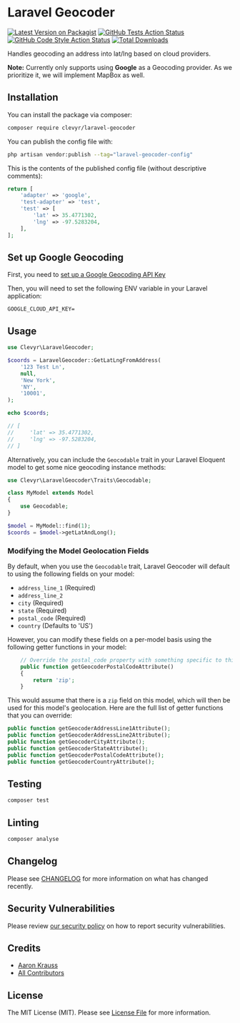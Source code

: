 # Laravel Geocoder

[![Latest Version on Packagist](https://img.shields.io/packagist/v/clevyr/laravel-geocoder.svg?style=flat-square)](https://packagist.org/packages/clevyr/laravel-geocoder)
[![GitHub Tests Action Status](https://img.shields.io/github/workflow/status/clevyr/laravel-geocoder/run-tests?label=tests)](https://github.com/clevyr/laravel-geocoder/actions?query=workflow%3Arun-tests+branch%3Amain)
[![GitHub Code Style Action Status](https://img.shields.io/github/workflow/status/clevyr/laravel-geocoder/Check%20&%20fix%20styling?label=code%20style)](https://github.com/clevyr/laravel-geocoder/actions?query=workflow%3A"Check+%26+fix+styling"+branch%3Amain)
[![Total Downloads](https://img.shields.io/packagist/dt/clevyr/laravel-geocoder.svg?style=flat-square)](https://packagist.org/packages/clevyr/laravel-geocoder)

Handles geocoding an address into lat/lng based on cloud providers.

**Note:** Currently only supports using **Google** as a Geocoding provider.
As we prioritize it, we will implement MapBox as well.

## Installation

You can install the package via composer:

```bash
composer require clevyr/laravel-geocoder
```

You can publish the config file with:

```bash
php artisan vendor:publish --tag="laravel-geocoder-config"
```

This is the contents of the published config file (without descriptive comments):

```php
return [
    'adapter' => 'google',
    'test-adapter' => 'test',
    'test' => [
        'lat' => 35.4771302,
        'lng' => -97.5283204,
    ],
];
```

## Set up Google Geocoding

First, you need to [set up a Google Geocoding API Key](https://developers.google.com/maps/documentation/geocoding/get-api-key#creating-api-keys)

Then, you will need to set the following ENV variable in your
Laravel application:

```
GOOGLE_CLOUD_API_KEY=
```

## Usage

```php
use Clevyr\LaravelGeocoder;

$coords = LaravelGeocoder::GetLatLngFromAddress(
    '123 Test Ln',
    null,
    'New York',
    'NY',
    '10001',
);

echo $coords;

// [
//     'lat' => 35.4771302,
//     'lng' => -97.5283204,
// ]
```

Alternatively, you can include the `Geocodable` trait in your Laravel Eloquent model
to get some nice geocoding instance methods:

```php
use Clevyr\LaravelGeocoder\Traits\Geocodable;

class MyModel extends Model
{
    use Geocodable;
}

$model = MyModel::find(1);
$coords = $model->getLatAndLong();
````

### Modifying the Model Geolocation Fields

By default, when you use the `Geocodable` trait, Laravel Geocoder will default
to using the following fields on your model:

* `address_line_1` (Required)
* `address_line_2`
* `city` (Required)
* `state` (Required)
* `postal_code` (Required)
* `country` (Defaults to 'US')

However, you can modify these fields on a per-model basis using the following
getter functions in your model:

```php
    // Override the postal_code property with something specific to this model
    public function getGeocoderPostalCodeAttribute()
    {
        return 'zip';
    }
```

This would assume that there is a `zip` field on this model, which will then be
used for this model's geolocation. Here are the full list of getter functions
that you can override:

```php
public function getGeocoderAddressLine1Attribute();
public function getGeocoderAddressLine2Attribute();
public function getGeocoderCityAttribute();
public function getGeocoderStateAttribute();
public function getGeocoderPostalCodeAttribute();
public function getGeocoderCountryAttribute();
```

## Testing

```bash
composer test
```

## Linting

```bash
composer analyse
```

## Changelog

Please see [CHANGELOG](CHANGELOG.md) for more information on what has changed recently.

## Security Vulnerabilities

Please review [our security policy](../../security/policy) on how to report security vulnerabilities.

## Credits

- [Aaron Krauss](https://github.com/thecodeboss)
- [All Contributors](../../contributors)

## License

The MIT License (MIT). Please see [License File](LICENSE.md) for more information.
